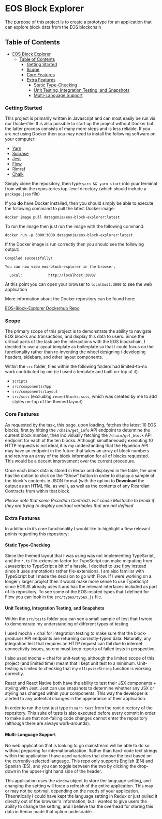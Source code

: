 # EOS Block Explorer

The purpose of this project is to create a prototype for an application that can explore block data from the EOS blockchain

## Table of Contents

- [EOS Block Explorer](#eos-block-explorer)
  - [Table of Contents](#table-of-contents)
    - [Getting Started](#getting-started)
    - [Scope](#scope)
    - [Core Features](#core-features)
    - [Extra Features](#extra-features)
      - [Static Type-Checking](#static-type-checking)
      - [Unit Testing, Integration Testing, and Snapshots](#unit-testing--integration-testing--and-snapshots)
      - [Multi-Language Support](#multi-language-support)


### Getting Started

This project is primarily written in Javascript and can most easily be run via our Dockerfile. It is also possible to start up the project without Docker but the latter process consists of many more steps and is less reliable. If you are *not* using Docker then you may need to install the following software on your computer:

* [Yarn]()
* [Sucrase]()
* [Jest]()
* [Flow]()
* [Rimraf]()
* [Chalk]()

Simply clone the repository, then type `yarn && yarn start` into your terminal from within the repositories top-level directory (which should include a `package.json` file)

If you **do** have Docker installed, then you should simply be able to execute the following command to pull the latest Docker image:
```
docker image pull datagonia/eos-block-explorer:latest
```

To run the image then just run the image with the following command:
```
docker run -p 3000:3000 datagonia/eos-block-explorer:latest
```

If the Docker image is run correctly then you should see the following output:
```
Compiled successfully!

You can now view eos-block-explorer in the browser.

  Local:            http://localhost:3000/
```

At this point you can open your browser to `localhost:3000` to see the web application

More information about the Docker repository can be found here:

[EOS-Block-Explorer Dockerhub Repo](https://cloud.docker.com/repository/docker/datagonia/eos-block-explorer/)

### Scope

The primary scope of this project is to demonstrate the ability to navigate EOS blocks and transactions, and display this data to users. Since the critical parts of the task are the interactions with the EOS blockchain, I decided to use a layout template as boilerplate so that I could focus on the functionality rather than re-inventing the wheel designing / developing headers, sidebars, and other layout components.

Within the `src` folder, files within the following folders had limited-to-no work contributed by me (ie I used a template and built on-top of it).

- `scripts`
- `src/components/App`
- `src/components/Layout`
- `src/scss` (excluding `recentBlocks.scss`, which was created by me to add styles on-top of the themed layout)

### Core Features

As requested by the task, this page, upon loading, fetches the latest 10 EOS blocks, first by hitting the `/chain/get_info` API endpoint to determine the current block number, then individually fetching the `/chain/get_block` API endpoint for each of the ten blocks. Although simultaneously executing 10 HTTP requests is not ideal, it is my understanding that the Hyperion API may have an endpoint in the future that takes an array of block numbers and returns an array of the block information for all of blocks requested. This would be a decent improvement over the current procedure.

Once each block data is stored in Redux and displayed in the table, the user has the option to click on the "Show" button in order to display a sample of the block's contents in JSON format (with the option to **Download** the output as an HTML file, as well), as well as the contents of any Ricardian Contracts from within that block.

  *Please note that some Ricardian Contracts will cause Mustache to break if they are trying to display contract variables that are not defined*

### Extra Features

In addition to its core functionality I would like to highlight a fiew relevant points regarding this repository:

#### Static Type-Checking

Since the themed layout that I was using was not implementing TypeScript, and the `*.ts` file-extension factor for TypeScript can make migrating from Javascript to TypeScript a bit of a hassle, I decided to use [flow](Flow.com) instead since it uses annotations rather file-extensions. I am also familiar with TypeScript but I made the decision to go with Flow. If I were working on a longer / larger project then it would make more sense to use TypeScript since EOSJS already uses it and has the relevant interfaces included as part of its repository. To see some of the EOS-related types that I defined for Flow you can look in the `src/types/types.js` file.

#### Unit Testing, Integration Testing, and Snapshots

Within the `src/tests` folder you can see a small sample of test that I wrote to demonstrate my understanding of different types of testing.

I used mocha + chai for integration testing to make sure that the block-producer API endpoints are returning correctly-typed data. Naturally, any integration test that requires an HTTP request can fail due to internet connectivity issues, so one must keep reports of failed tests in perspective.

I also used mocha + chai for unit-testing, although the limited scope of this project (and limited time) meant that I kept unit test to a minimum. Unit-testing is limited to checking that my `ellipsizeString` function is working correctly.

React and React Native both have the ability to test their JSX components + styling with Jest. Jest can use snapshots to determine whether any JSX or styling has changed within your components. This way the developer is alerted to any potential changes in the appearance of their application.

In order to run the test just type in `yarn test` from the root directory of the repository. This suite of tests is also executed before every commit in order to make sure that non-failing code changes cannot enter the repository (although there are always work-arounds).

#### Multi-Language Support

No web application that is looking to go mainstream will be able to do so without preparing for internationalization. Rather than hard-code text strings within the application I have used variables that choose the text based on the currently-selected language. This repo only supports English (EN) and Spanish (ES), and you can toggle between the two by clicking the drop-down in the upper-right hand side of the header.

This application uses the `window` object to store the language setting, and changing the setting will force a refresh of the entire application. This may or may not be optimal, depending on the needs of your application. Theoretically I could have kept the language setting in Redux or just pulled it directly out of the browser's information, but I wanted to give users the ability to change the setting, and I believe tha the overhead for storing this data in Redux made that option undesirable.